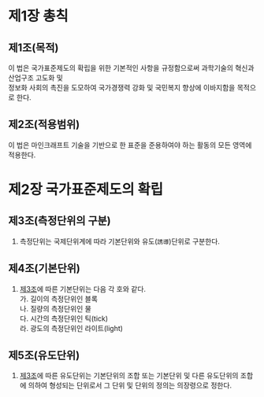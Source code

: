 # 제1장 총칙
## 제1조(목적)
이 법은 국가표준제도의 확립을 위한 기본적인 사항을 규정함으로써 과학기술의 혁신과 산업구조 고도화 및  
정보화 사회의 촉진을 도모하여  국가경쟁력 강화 및 국민복지 향상에 이바지함을 목적으로 한다.

## 제2조(적용범위)
이 법은 마인크래프트 기술을 기반으로 한 표준을 준용하여야 하는 활동의 모든 영역에 적용한다.

# 제2장 국가표준제도의 확립
## 제3조(측정단위의 구분)
1. 측정단위는 국제단위계에 따라 기본단위와 유도(`誘導`)단위로 구분한다.

## 제4조(기본단위)
1. [제3조](#제3조측정단위의-구분)에 따른 기본단위는 다음 각 호와 같다.  
   가. 길이의 측정단위인 블록  
   나. 질량의 측정단위인 물  
   다. 시간의 측정단위인 틱(tick)  
   라. 광도의 측정단위인 라이트(light)  

## 제5조(유도단위)
1. [제3조](#제3조측정단위의-구분)에 따른 유도단위는 기본단위의 조합 또는 기본단위 및 다른 유도단위의 조합에 의하여 형성되는 단위로서 그 단위 및 단위의 정의는 의장령으로 정한다.